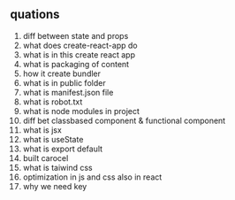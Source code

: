 ## quations
  1. diff between state and props
  2. what does create-react-app do
  3. what is in this create react app
  4. what is packaging of content
  5. how it create bundler
  6. what is in public folder
  7. what is manifest.json file
  8. what is robot.txt
  9. what is node modules in project
 10. diff bet classbased component & functional component
 11. what is jsx
 12. what is useState
 14. what is export default
 13. built carocel
 14. what is taiwind css
 15. optimization in js and css also in react
 16. why we need key



